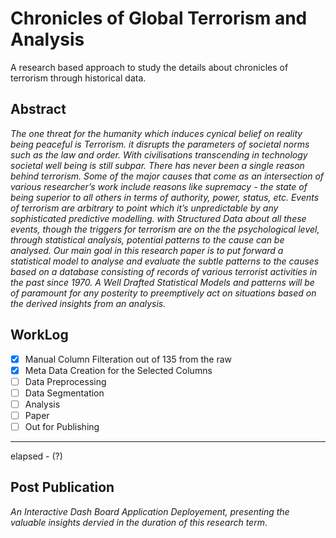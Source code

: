 # Chronicles of Global Terrorism and Analysis
A research based approach to study the details about chronicles of terrorism through historical data.

## Abstract 


_The one threat for the humanity which induces cynical belief on reality being peaceful is Terrorism. it disrupts the parameters of societal norms such as the law and order. With civilisations transcending in technology societal well being is still subpar. There has never been a single reason behind terrorism. Some of the major causes that come as an intersection of various researcher’s work include reasons like supremacy - the state of being superior to all others in terms of authority, power, status, etc. Events of terrorism are arbitrary to point which it’s unpredictable by any sophisticated predictive modelling. with Structured Data about all these events, though the triggers for terrorism are on the the psychological level, through statistical analysis, potential patterns to the cause can be analysed. Our main goal in this research paper is to put forward a statistical model to analyse and evaluate the subtle patterns to the causes based on a database consisting of records of various terrorist activities in the past since 1970. A Well Drafted Statistical Models and patterns will be of paramount for any posterity to preemptively act on situations based on the derived insights from an analysis._



## WorkLog


- [x]  Manual Column Filteration out of 135 from the raw 
- [x]  Meta Data Creation for the Selected Columns
- [ ]  Data Preprocessing
- [ ]  Data Segmentation 
- [ ]  Analysis 
- [ ]  Paper 
- [ ]  Out for Publishing

***
elapsed - (?)

## Post Publication 

_An Interactive Dash Board Application Deployement, presenting the valuable insights dervied in the duration of this research term_.
